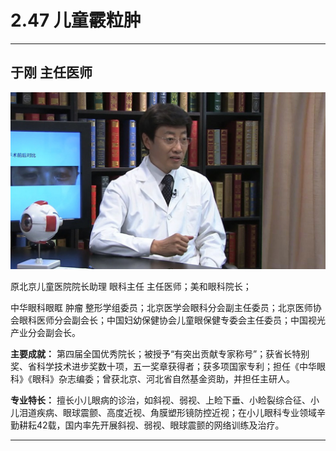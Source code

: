 # 2.47 儿童霰粒肿

---

## 于刚 主任医师

![1678687550208](image/c02_047/1678687550208.png)

原北京儿童医院院长助理 眼科主任 主任医师；美和眼科院长；

中华眼科眼眶 肿瘤 整形学组委员；北京医学会眼科分会副主任委员；北京医师协会眼科医师分会副会长；中国妇幼保健协会儿童眼保健专委会主任委员；中国视光产业分会副会长。

**主要成就：** 第四届全国优秀院长；被授予“有突出贡献专家称号”；获省长特别奖、省科学技术进步奖数十项，五一奖章获得者；获多项国家专利；担任《中华眼科》《眼科》杂志编委；曾获北京、河北省自然基金资助，并担任主研人。

**专业特长：** 擅长小儿眼病的诊治，如斜视、弱视、上睑下垂、小睑裂综合征、小儿泪道疾病、眼球震颤、高度近视、角膜塑形镜防控近视；在小儿眼科专业领域辛勤耕耘42载，国内率先开展斜视、弱视、眼球震颤的网络训练及治疗。

---
